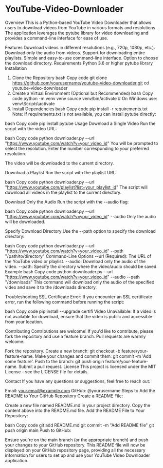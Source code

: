 # YouTube-Video-Downloader
Overview
This is a Python-based YouTube Video Downloader that allows users to download videos from YouTube in various formats and resolutions. The application leverages the pytube library for video downloading and provides a command-line interface for ease of use.

Features
Download videos in different resolutions (e.g., 720p, 1080p, etc.).
Download only the audio from videos.
Support for downloading entire playlists.
Simple and easy-to-use command-line interface.
Option to choose the download directory.
Requirements
Python 3.6 or higher
pytube library
Installation
1. Clone the Repository
bash
Copy code
git clone https://github.com/yourusername/youtube-video-downloader.git
cd youtube-video-downloader
2. Create a Virtual Environment (Optional but Recommended)
bash
Copy code
python -m venv venv
source venv/bin/activate   # On Windows use: venv\Scripts\activate
3. Install Dependencies
bash
Copy code
pip install -r requirements.txt
Note: If requirements.txt is not available, you can install pytube directly:

bash
Copy code
pip install pytube
Usage
Download a Single Video
Run the script with the video URL:

bash
Copy code
python downloader.py --url "https://www.youtube.com/watch?v=your_video_id"
You will be prompted to select the resolution. Enter the number corresponding to your preferred resolution.

The video will be downloaded to the current directory.

Download a Playlist
Run the script with the playlist URL:

bash
Copy code
python downloader.py --url "https://www.youtube.com/playlist?list=your_playlist_id"
The script will download all videos in the playlist to the current directory.

Download Only the Audio
Run the script with the --audio flag:

bash
Copy code
python downloader.py --url "https://www.youtube.com/watch?v=your_video_id" --audio
Only the audio will be downloaded.

Specify Download Directory
Use the --path option to specify the download directory:

bash
Copy code
python downloader.py --url "https://www.youtube.com/watch?v=your_video_id" --path "/path/to/directory"
Command-Line Options
--url (Required): The URL of the YouTube video or playlist.
--audio: Download only the audio of the video.
--path: Specify the directory where the video/audio should be saved.
Example
bash
Copy code
python downloader.py --url "https://www.youtube.com/watch?v=your_video_id" --audio --path "/downloads"
This command will download only the audio of the specified video and save it to the /downloads directory.

Troubleshooting
SSL Certificate Error: If you encounter an SSL certificate error, run the following command before running the script:

bash
Copy code
pip install --upgrade certifi
Video Unavailable: If a video is not available for download, ensure that the video is public and accessible from your location.

Contributing
Contributions are welcome! If you'd like to contribute, please fork the repository and use a feature branch. Pull requests are warmly welcome.

Fork the repository.
Create a new branch: git checkout -b feature/your-feature-name.
Make your changes and commit them: git commit -m 'Add some feature'.
Push to the branch: git push origin feature/your-feature-name.
Submit a pull request.
License
This project is licensed under the MIT License - see the LICENSE file for details.

Contact
If you have any questions or suggestions, feel free to reach out:

Email: your.email@example.com
GitHub: @yourusername
Steps to Add the README to Your GitHub Repository
Create a README File:

Create a new file named README.md in your project directory.
Copy the content above into the README.md file.
Add the README File to Your Repository:

bash
Copy code
git add README.md
git commit -m "Add README file"
git push origin main
Push to GitHub:

Ensure you're on the main branch (or the appropriate branch) and push your changes to your GitHub repository.
This README file will now be displayed on your GitHub repository page, providing all the necessary information for users to set up and use your YouTube Video Downloader application.

